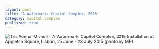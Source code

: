 ```yaml
---
layout: post
title: 'A Watermark: Capitol Complex, 2015'
category: capitol-complex
published: true
---
```


![Tris Vonna-Michell - A Watermark: Capitol Complex, 2015]({{site.baseurl}}/assets/img/0501-a-watermark-capitol-complex-2015.jpg)
Installation at Appleton Square, Lisbon, 25 June - 23 July 2015 (photo by MP)
